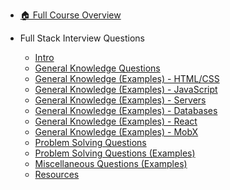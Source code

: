 - [🏠 Full Course Overview](/README)


- Full Stack Interview Questions
  - [Intro](./Intro.md "Intro")
  - [General Knowledge Questions](./General-Knowledge-Questions.md "General Knowledge Questions")
  - [General Knowledge (Examples) - HTML/CSS](./General-Knowledge--Examples----HTML-CSS.md "General Knowledge (Examples) - HTML/CSS")
  - [General Knowledge (Examples) - JavaScript](./General-Knowledge--Examples----JavaScript.md "General Knowledge (Examples) - JavaScript")
  - [General Knowledge (Examples) - Servers](./General-Knowledge--Examples----Servers.md "General Knowledge (Examples) - Servers")
  - [General Knowledge (Examples) - Databases](./General-Knowledge--Examples----Databases.md "General Knowledge (Examples) - Databases")
  - [General Knowledge (Examples) - React](./General-Knowledge--Examples----React.md "General Knowledge (Examples) - React")
  - [General Knowledge (Examples) - MobX](./General-Knowledge--Examples----MobX.md "General Knowledge (Examples) - MobX")
  - [Problem Solving Questions](./Problem-Solving-Questions.md "Problem Solving Questions")
  - [Problem Solving Questions (Examples)](./Problem-Solving-Questions--Examples-.md "Problem Solving Questions (Examples)")
  - [Miscellaneous Questions (Examples)](./Miscellaneous-Questions--Examples-.md "Miscellaneous Questions (Examples)")
  - [Resources](./Resources.md "Resources")
